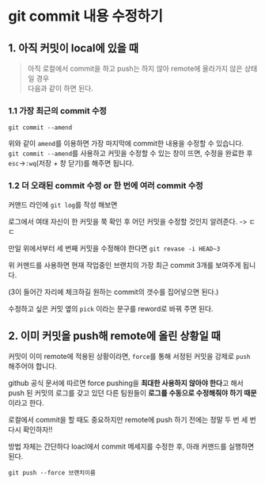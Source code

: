 # git commit 내용 수정하기

## **1. 아직 커밋이 local에 있을 때**
> 아직 로컬에서 commit을 하고 push는 하지 않아 remote에 올라가지 않은 상태일 경우  
다음과 같이 하면 된다.

### 1.1 가장 최근의 commit 수정
```
git commit --amend
```
위와 같이 `amend`를 이용하면 가장 마지막에 commit한 내용을 수정할 수 있습니다.  
`git commit --amend`를 사용하고 커밋을 수정할 수 있는 창이 뜨면, 수정을 완료한 후 `esc`->`:wq`(저장 + 창 닫기)를 해주면 됩니다.

### 1.2 더 오래된 commit 수정 or 한 번에 여러 commit 수정
커맨드 라인에 `git log`를 작성 해보면  

로그에서 여태 자신이 한 커밋을 쭉 확인 후 어던 커밋을 수정할 것인지 알려준다. -> ㄷㄷ

만일 위에서부터 세 번째 커밋을 수정해야 한다면
`git revase -i HEAD~3`

위 커맨드를 사용하면 현재 작업중인 브랜치의 가장 최근 commit 3개를 보여주게 됩니다.

(3이 들어간 자리에 체크하길 원하는 commit의 갯수를 집어넣으면 된다.)

수정하고 싶은 커밋 옆의 `pick` 이라는 문구를 reword로 바꿔 주면 된다.

## **2. 이미 커밋을 push해 remote에 올린 상황일 때**
커밋이 이미 remote에 적용된 상황이라면, `force`를 통해 서정된 커밋을 강제로 `push` 해주어야 합니다.

github 공식 문서에 따르면 force pushing을 **최대한 사용하지 않아야 한다**고 해서 push 된 커밋의 로그를 갖고 있던 다른 팀원들이 **로그를 수동으로 수정해줘야 하기 때문**이라고 한다.

로컬에서 commit을 할 때도 중요하지만 remote에 push 하기 전에는 정말 두 번 세 번 다시 확인하자!!

방법 자체는 간단하다 loacl에서 commit 메세지를 수정한 후, 아래 커맨드를 실행하면 된다.

```
git push --force 브랜치이름
```